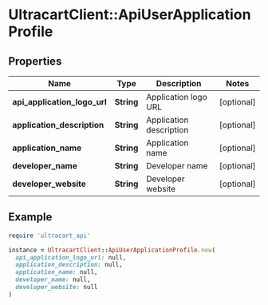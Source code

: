 # UltracartClient::ApiUserApplicationProfile

## Properties

| Name | Type | Description | Notes |
| ---- | ---- | ----------- | ----- |
| **api_application_logo_url** | **String** | Application logo URL | [optional] |
| **application_description** | **String** | Application description | [optional] |
| **application_name** | **String** | Application name | [optional] |
| **developer_name** | **String** | Developer name | [optional] |
| **developer_website** | **String** | Developer website | [optional] |

## Example

```ruby
require 'ultracart_api'

instance = UltracartClient::ApiUserApplicationProfile.new(
  api_application_logo_url: null,
  application_description: null,
  application_name: null,
  developer_name: null,
  developer_website: null
)
```

